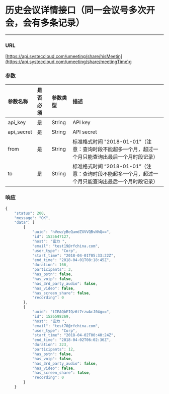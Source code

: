 # 历史会议详情接口（同一会议号多次开会，会有多条记录）

---

### URL

[https://api.systeccloud.com/umeeting/share/hisMeetin](https://api.systeccloud.com/umeeting/share/meetingTime)g

### 参数

| 参数名称 | 是否必须 | 参数类型 | 描述 |
| :--- | :--- | :--- | :--- |
| api\_key | 是 | String | API key |
| api\_secret | 是 | String | API secret |
| from | 是 | String | 标准格式时间 "2018-01-01"（注意：查询时段不能超多一个月，超过一个月只能查询出最后一个月时段记录） |
| to | 是 | String | 标准格式时间 “2018-01-01”（注意：查询时段不能超多一个月，超过一个月只能查询出最后一个月时段记录） |

### 响应

```js
{
    "status": 200,
    "message": "OK",
    "data": [
        {
            "uuid": "hVew/yBeQamdZXVVQBvNhQ==",
            "id": 1525647127,
            "host": "富力 ",
            "email": "test19@rfchina.com",
            "user_type": "Corp",
            "start_time": "2018-04-01T05:33:22Z",
            "end_time": "2018-04-01T08:18:45Z",
            "duration": 166,
            "participants": 3,
            "has_pstn": false,
            "has_voip": false,
            "has_3rd_party_audio": false,
            "has_video": false,
            "has_screen_share": false,
            "recording": 0
        },
        {
            "uuid": "tIEAQbEIQz6t7rzwAcJ04g==",
            "id": 1526598269,
            "host": "富力 ",
            "email": "test70@rfchina.com",
            "user_type": "Corp",
            "start_time": "2018-04-02T00:40:24Z",
            "end_time": "2018-04-02T06:02:36Z",
            "duration": 323,
            "participants": 12,
            "has_pstn": false,
            "has_voip": false,
            "has_3rd_party_audio": false,
            "has_video": false,
            "has_screen_share": false,
            "recording": 0
        }
    }
```



